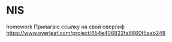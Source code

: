 # NIS
homework
Прилагаю ссылку на свой оверлиф https://www.overleaf.com/project/654e406822fa6660f5aab248
